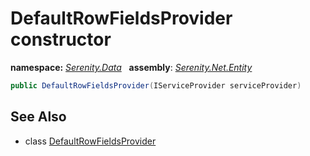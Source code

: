 # DefaultRowFieldsProvider constructor
**namespace:** *[Serenity.Data](../../README.md#serenity.data-namespace)*   **assembly**: *[Serenity.Net.Entity](../../README.md)*

```csharp
public DefaultRowFieldsProvider(IServiceProvider serviceProvider)
```

## See Also

* class [DefaultRowFieldsProvider](../DefaultRowFieldsProvider.md)